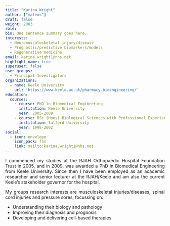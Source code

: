```yaml
---
title: "Karina Wright"
author: ["mateus"]
draft: false
weight: 2003
role: 
bio: One sentence summary goes here.
interests:
  - Neuromusculoskeletal injury/disease
  - Prognostic/predictive biomarkers/models
  - Regenerative medicine
email: karina.wright1@nhs.net
highlight_name: true
superuser: false
user_groups:
  - Principal Investigators
organizations:
  - name: Keele University
    url: 'https://www.keele.ac.uk/pharmacy-bioengineering/'
education:
  courses:
    - course: PhD in Biomedical Engineering
      institution: Keele University
      year: 2005-2009
    - course: BSc (Hons) Biological Sciences with Professional Experience
      institution: Salford University
      year: 1998-2002
social:
  - icon: envelope
    icon_pack: fas
    link: mailto:karina.wright1@nhs.net
---
```

<style>
body {
text-align: justify}
</style>

I commenced my studies at the RJAH Orthopaedic Hospital Foundation Trust in 2005, and in 2009, was awarded a PhD in Biomedical Engineering from Keele University.
Since then I have been employed as an academic researcher and senior lecturer at the RJAH/Keele and am also the current Keele’s stakeholder governor for the hospital.

My groups research interests are musculoskeletal injuries/diseases, spinal cord injuries and pressure sores, focussing on:

-   Understanding their biology and pathology
-   Improving their diagnosis and prognosis
-   Developing and delivering cell-based therapies
